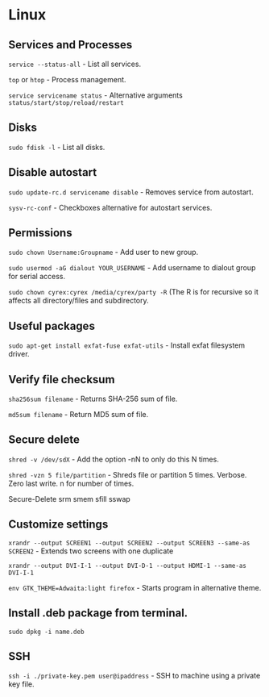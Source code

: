 # Linux

## Services and Processes

`service --status-all` - List all services.

`top` or `htop` - Process management.

`service servicename status` - Alternative arguments `status/start/stop/reload/restart`

## Disks

`sudo fdisk -l` - List all disks.

## Disable autostart

`sudo update-rc.d servicename disable` - Removes service from autostart.

`sysv-rc-conf` - Checkboxes alternative for autostart services.

## Permissions

`sudo chown Username:Groupname` - Add user to new group.

`sudo usermod -aG dialout YOUR_USERNAME` - Add username to dialout group for serial access.

`sudo chown cyrex:cyrex /media/cyrex/party -R` (The R is for recursive so it affects all directory/files and subdirectory.

## Useful packages

`sudo apt-get install exfat-fuse exfat-utils` - Install exfat filesystem driver.

## Verify file checksum

`sha256sum filename` - Returns SHA-256 sum of file.

`md5sum filename` - Return MD5 sum of file.

## Secure delete

`shred -v /dev/sdX` - Add the option -nN to only do this N times.

`shred -vzn 5 file/partition` - Shreds file or partition 5 times. Verbose. Zero last write. n for number of times.

Secure-Delete
srm
smem
sfill
sswap

## Customize settings

`xrandr --output SCREEN1 --output SCREEN2 --output SCREEN3 --same-as SCREEN2` - Extends two screens with one duplicate

`xrandr --output DVI-I-1 --output DVI-D-1 --output HDMI-1 --same-as DVI-I-1`

`env GTK_THEME=Adwaita:light firefox` - Starts program in alternative theme.

## Install .deb package from terminal.

`sudo dpkg -i name.deb`

## SSH

`ssh -i ./private-key.pem user@ipaddress` - SSH to machine using a private key file.
